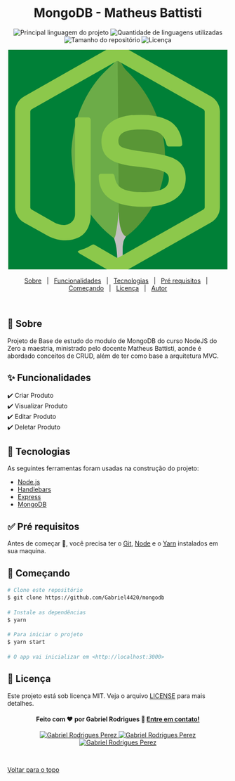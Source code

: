 
<h1 align="center">MongoDB - Matheus Battisti</h1>

<p align="center">
  <img alt="Principal linguagem do projeto" src="https://img.shields.io/github/languages/top/Gabriel4420/mongodb?color=56BEB8">

  <img alt="Quantidade de linguagens utilizadas" src="https://img.shields.io/github/languages/count/Gabriel4420/mongodb?color=56BEB8">

  <img alt="Tamanho do repositório" src="https://img.shields.io/github/repo-size/Gabriel4420/mongodb?color=56BEB8">

  <img alt="Licença" src="https://img.shields.io/github/license/Gabriel4420/mongodb?color=56BEB8">

</p>

<div align="center" id="top"> 
  <img src="public/assets/logomongonode.png" alt="Mongodb" />

</div>


<p align="center">
  <a href="#dart-sobre">Sobre</a> &#xa0; | &#xa0; 
  <a href="#sparkles-funcionalidades">Funcionalidades</a> &#xa0; | &#xa0;
  <a href="#rocket-tecnologias">Tecnologias</a> &#xa0; | &#xa0;
  <a href="#white_check_mark-pré-requisitos">Pré requisitos</a> &#xa0; | &#xa0;
  <a href="#checkered_flag-começando">Começando</a> &#xa0; | &#xa0;
  <a href="#memo-licença">Licença</a> &#xa0; | &#xa0;
  <a href="https://github.com/Gabriel4420" target="_blank">Autor</a>
</p>

<br>

## :dart: Sobre

Projeto de Base de estudo do modulo de MongoDB do curso NodeJS do Zero a maestria, ministrado pelo docente Matheus Battisti, aonde é abordado conceitos de CRUD, além de ter como base a arquitetura MVC.

## :sparkles: Funcionalidades

:heavy_check_mark: Criar Produto\
:heavy_check_mark: Visualizar Produto\
:heavy_check_mark: Editar Produto\
:heavy_check_mark: Deletar Produto

## :rocket: Tecnologias

As seguintes ferramentas foram usadas na construção do projeto:

- [Node.js](https://nodejs.org/en/)
- [Handlebars](https://handlebarsjs.com/)
- [Express](https://expressjs.com/pt-br/)
- [MongoDB](https://www.mongodb.com/docs/)

## :white_check_mark: Pré requisitos

Antes de começar :checkered_flag:, você precisa ter o [Git](https://git-scm.com), [Node](https://nodejs.org/en/) e o [Yarn](https://yarnpkg.com/) instalados em sua maquina.

## :checkered_flag: Começando

```bash
# Clone este repositório
$ git clone https://github.com/Gabriel4420/mongodb

# Instale as dependências
$ yarn

# Para iniciar o projeto
$ yarn start

# O app vai inicializar em <http://localhost:3000>
```

## :memo: Licença

Este projeto está sob licença MIT. Veja o arquivo [LICENSE](LICENSE.md) para mais detalhes.

<h4 align="center">
  Feito com ❤️ por Gabriel Rodrigues 👋️ <a href="mailto:gabriel_rodrigues_perez@hotmail.com">Entre em contato!</a>
</h4>

<p align="center">

  <a href="https://www.linkedin.com/in/gabriel-rodrigues-perez-2069b072/">
    <img alt="Gabriel Rodrigues Perez" src="https://img.shields.io/badge/LinkedIn-Gabriel_Rodrigues-0e76a8?style=flat&logoColor=white&logo=linkedin">
  </a>
  <a href="https://www.facebook.com/gabriel.rodrigues.perez">
    <img alt="Gabriel Rodrigues Perez" src="https://img.shields.io/badge/Facebook-Gabriel_Rodrigues-1778F2?style=flat&logoColor=white&logo=facebook">
  </a>
  <a href="https://www.instagram.com/gabriel_rodrigues_perez/">
    <img alt="Gabriel Rodrigues Perez" src="https://img.shields.io/badge/Instagram-@gabriel4420-833AB4?style=flat&logoColor=white&logo=instagram">
  </a>
  
  
</p>

&#xa0;

<a href="#top">Voltar para o topo</a>
